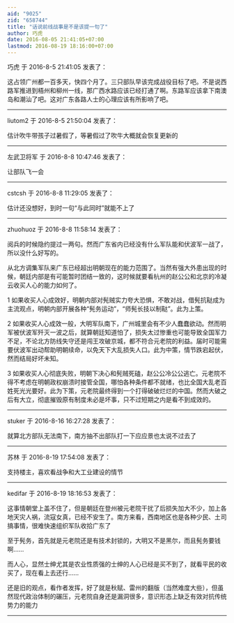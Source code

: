 ```yaml
---
aid: "9025"
zid: "658744"
title: "话说前线战事是不是该提一句了"
author: 巧虎
date: 2016-08-05 21:41:05+07:00
lastmod: 2016-08-19 18:16:00+07:00
---
```


巧虎 于 2016-8-5 21:41:05 发表了：

这占领广州都一百多天，快四个月了。三只部队早该完成战役目标了吧。不是说西路军推进到梧州和柳州一线，那广西水路应该已经打通了啊。东路军应该拿下南澳岛和潮汕了吧。这对广东各路人士的心理应该有所影响了吧。

---

liutom2 于 2016-8-5 21:50:04 发表了：

估计吹牛带孩子过暑假了，等暑假过了吹牛大概就会恢复更新的

---

左武卫将军 于 2016-8-8 10:47:46 发表了：

让部队飞一会

---

cstcsh 于 2016-8-8 11:29:05 发表了：

估计还没想好，到时一句“与此同时”就能不上了

---

zhuohuoz 于 2016-8-8 11:58:14 发表了：

阅兵的时候隐约提过一两句。然而广东省内已经没有什么军队能和伏波军一战了，所以没什么好写的。

从北方调集军队来广东已经超出明朝现在的能力范围了。当然有强大外患出现的时候，朝廷内部是有可能暂时团结一致的，这时候就要看杭州的赵公公和北京的冷凝云收买人心的能力如何了。

1 如果收买人心成效好，明朝内部对髡贼实力夸大恐惧，不敢对战，借髡抗鞑成为主流观点，明朝内部开展各种“髡务运动”，“师髡长技以制鞑”。此为上策。

2 如果收买人心成效一般，大明军队南下，广州城里会有不少人蠢蠢欲动。然而明军被伏波军歼灭一波之后，就算朝廷知道怕了，损失太过惨重也可能导致全国军力不足，不论北方防线失守还是闯王攻破京城，都不符合元老院的利益。届时可能需要伏波军出动帮助明朝续命，以免天下大乱损失人口。此为中策，情节跌宕起伏，然而结局好坏未知。

3 如果收买人心彻底失败，明朝下决心和髡贼死磕，赵公公冷公公逃亡。元老院不得不考虑在明朝政权崩溃时接管全国，哪怕各种条件都不就绪，也比全国大乱老百姓死光光要好。此为下策，元老院最终得到一个打得破破烂烂的中国。然而大破之后有大立，彻底摧毁原有制度未必是坏事，只不过短期之内是看不到成效的。

---

stuker 于 2016-8-16 16:27:28 发表了：

就算北方部队无法南下，南方抽不出部队打一下应应景也太说不过去了

---

苏林 于 2016-8-19 17:54:08 发表了：

支持楼主，喜欢看战争和大工业建设的情节

---

kedifar 于 2016-8-19 18:16:53 发表了：

这事情朝堂上盖不住了，但是朝廷在登州被元老院干扰了后损失加大不少，加上各地天灾人祸，流寇女真，已经不安生了。南方来看，西南地区也是各种少民、土司搞事情，很难快速组织军队收拾广东了

至于髡务，首先就是元老院还是有技术封锁的，大明又不是黑尔，而且髡务要钱啊……

而人心，显然士绅尤其是农业性质强的士绅的人心已经是买不到了，就看平民的收买了，现在看上去还行……

还是旧的观点，看作者发挥，好了就是秋赋、雷州的翻版（当然难度大些），但虽然现代政治体制的碾压，元老院自身还是漏洞很多，意识形态上缺乏有效对抗传统势力的能力

---
